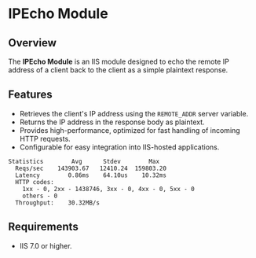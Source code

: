 # IPEcho Module

## Overview
The **IPEcho Module** is an IIS module designed to echo the remote IP address of a client back to the client as a simple plaintext response.

## Features
- Retrieves the client's IP address using the `REMOTE_ADDR` server variable.
- Returns the IP address in the response body as plaintext.
- Provides high-performance, optimized for fast handling of incoming HTTP requests.
- Configurable for easy integration into IIS-hosted applications.

```
Statistics        Avg      Stdev        Max
  Reqs/sec    143903.67   12410.24  159803.20
  Latency        0.86ms    64.10us    10.32ms
  HTTP codes:
    1xx - 0, 2xx - 1438746, 3xx - 0, 4xx - 0, 5xx - 0
    others - 0
  Throughput:    30.32MB/s
```

## Requirements
- IIS 7.0 or higher.
